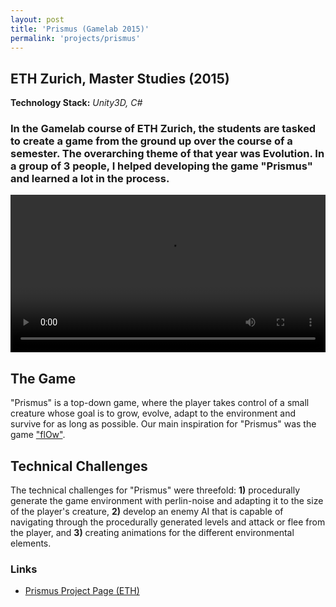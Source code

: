 ```yaml
---
layout: post
title: 'Prismus (Gamelab 2015)'
permalink: 'projects/prismus'
---
```


<h2>ETH Zurich, Master Studies (2015)</h2>

<div class="project-page-tech-stack">
    <b>Technology Stack:</b> <i>Unity3D, C#</i>
</div>

<!--  <div class="project-page-icon-bar">
  <div class="icon-container float-left">
    <img src="../assets/img/unity.png" alt="Unity">
  </div>
  <div class="icon-container float-left">
    <img src="../assets/img/csharp.png" alt="C#">
  </div>
  <!-- Need to clear float, such that parent elements gets height of contained content. -->
  <!--  <div style="clear:both;"></div>
</div> -->

<h3 class="intro-text">
    In the Gamelab course of ETH Zurich, the students are tasked to create a game from the ground up over the course of a semester. The overarching theme of that year was Evolution. In a group of 3 people, I helped developing the game "Prismus" and learned a lot in the process.
</h3>

<video src="../assets/videos/prismus.mp4" style="width:100%;" controls></video>


<h2>The Game</h2>
"Prismus" is a top-down game, where the player takes control of a small creature whose goal is to grow, evolve, adapt to the environment and survive for as long as possible. Our main inspiration for "Prismus" was the game <a href="https://thatgamecompany.com/flow/">"flOw"</a>. 

<h2>Technical Challenges</h2>
The technical challenges for "Prismus" were threefold: <b>1)</b> procedurally generate the game environment with perlin-noise and adapting it to the size of the player's creature, <b>2)</b> develop an enemy AI that is capable of navigating through the procedurally generated levels and attack or flee from the player, and <b>3)</b> creating animations for the different environmental elements.

### Links
- [Prismus Project Page (ETH)](https://twiki.graphics.ethz.ch/GameClass/Team3_2015)

 


